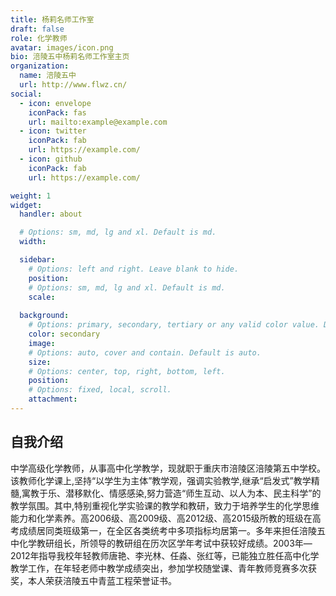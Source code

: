 ```yaml
---
title: 杨莉名师工作室
draft: false
role: 化学教师
avatar: images/icon.png
bio: 涪陵五中杨莉名师工作室主页
organization:
  name: 涪陵五中
  url: http://www.flwz.cn/
social:
  - icon: envelope
    iconPack: fas
    url: mailto:example@example.com
  - icon: twitter
    iconPack: fab
    url: https://example.com/
  - icon: github
    iconPack: fab
    url: https://example.com/

weight: 1
widget:
  handler: about

  # Options: sm, md, lg and xl. Default is md.
  width:

  sidebar:
    # Options: left and right. Leave blank to hide.
    position:
    # Options: sm, md, lg and xl. Default is md.
    scale:
  
  background:
    # Options: primary, secondary, tertiary or any valid color value. Default is primary.
    color: secondary
    image:
    # Options: auto, cover and contain. Default is auto.
    size:
    # Options: center, top, right, bottom, left.
    position:
    # Options: fixed, local, scroll.
    attachment: 
---
```


## 自我介绍

中学高级化学教师，从事高中化学教学，现就职于重庆市涪陵区涪陵第五中学校。该教师化学课上,坚持“以学生为主体”教学观，强调实验教学,继承“启发式”教学精髓,寓教于乐、潜移默化、情感感染,努力营造“师生互动、以人为本、民主科学”的教学氛围。其中,特别重视化学实验课的教学和教研，致力于培养学生的化学思维能力和化学素养。高2006级、高2009级、高2012级、高2015级所教的班级在高考成绩居同类班级第一，在全区各类统考中多项指标均居第一。多年来担任涪陵五中化学教研组长，所领导的教研组在历次区学年考试中获较好成绩。2003年—2012年指导我校年轻教师唐艳、李光林、任淼、张红等，已能独立胜任高中化学教学工作，在年轻老师中教学成绩突出，参加学校随堂课、青年教师竞赛多次获奖，本人荣获涪陵五中青蓝工程荣誉证书。
